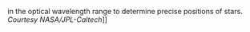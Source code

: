 in the optical wavelength range to determine precise positions of stars. _Courtesy NASA/JPL-Caltech_]]
